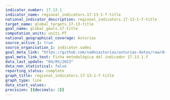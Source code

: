 ```yaml
---
indicator_number: 17.13.1
indicator_name: regional_indicators.17-13-1-f-title
national_indicator_description: regional_indicators.17-13-1-f-title
target_name: global_targets.17-13-title
goal_name: global_goals.17-title
computation_units: units.PT
national_geographical_coverage: Asturias
source_active_1: true
source_organisation_1: indicator.sadei
goal_meta_link: "https://github.com/sadeiasturias/asturias-datos/raw/develop/descargas/metodologia/17.13.1.f.pdf"
goal_meta_link_text: Ficha metodológica del indicador 17.13.1.f
data_last_update: "04/05/2023"
data_non_statistical: false
reporting_status: complete
graph_title: regional_indicators.17-13-1-f-title
graph_type: line
data_start_values:  
precision: [{decimals: 2}]
---
```

